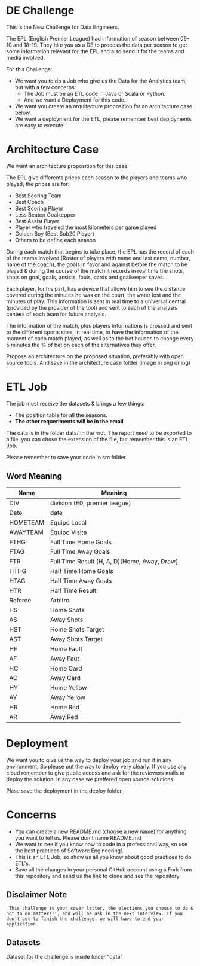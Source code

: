 # DE Challenge

This is the New Challenge for Data Engineers.

The EPL (English Premier League) had information of season between 09-10 and 18-19. They hire you as a DE to process the data per season to get some information relevant for the EPL and also send it for the teams and media involved.

For this Challenge: 
- We want you to do a Job who give us the Data for the Analytics team, but with a few concerns:
    - The Job must be an ETL code in Java or Scala or Python.
    - And we want a Deployment for this code.
- We want you create an arquitecture proposition for an architecture case below.
- We want a deployment for the ETL, please remember best deployments are easy to execute.


# Architecture Case
We want an architecture proposition for this case:

The EPL give differents prices each season to the players and teams who played, the prices are for:
- Best Scoring Team
- Best Coach
- Best Scoring Player
- Less Beaten Goalkepper
- Best Assist Player
- Player who traveled the most kilometers per game played
- Golden Boy (Best Sub20 Player)
- Others to be define each season

During each match that begins to take place, the EPL has the record of each of the teams involved (Roster of players with name and last name, number, name of the coach), the goals in favor and against before the match to be played & during the course of the match it records in real time the shots, shots on goal, goals, assists, fouls, cards and goalkeeper saves.

Each player, for his part, has a device that allows him to see the distance covered during the minutes he was on the court, the water lost and the minutes of play. This information is sent in real time to a universal central (provided by the provider of the tool) and sent to each of the analysis centers of each team for future analysis.

The information of the match, plus players informations is crossed and sent to the different sports sites, in real time, to have the information of the moment of each match played, as well as to the bet houses to change every 5 minutes the % of bet on each of the alternatives they offer. 

Propose an architecture on the proposed situation, preferably with open source tools. And save in the architecture case folder (image in png or jpg)

# ETL Job

The job must receive the datasets & brings a few things:

- The position table for all the seasons.
- **The other requeriments will be in the email**

The data is in the folder data/ in the root. The report need to be exported to a file, you can chose the extension of the file, but remember this is an ETL Job.

Please remember to save your code in src folder.


## Word Meaning

Name | Meaning
--- | --- 
DIV | division (E0, premier league)  
Date | date   
HOMETEAM | Equipo Local   
AWAYTEAM | Equipo Visita   
FTHG | Full Time Home Goals  
FTAG | Full Time Away Goals  
FTR | Full Time Result (H, A, D)[Home, Away, Draw] 
HTHG | Half Time Home Goals  
HTAG | Half Time Away Goals  
HTR | Half Time Result  
Referee | Arbitro   
HS | Home Shots   
AS | Away Shots   
HST | Home Shots Target  
AST | Away Shots Target  
HF | Home Fault   
AF | Away Faut   
HC | Home Card   
AC | Away Card   
HY | Home Yellow   
AY | Away Yellow   
HR | Home Red   
AR | Away Red

# Deployment
We want you to give us the way to deploy your job and run it in any environment, So please put the way to deploy very clearly. If you use any cloud remember to give public access and ask for the reviewers mails to deploy the solution. In any case we preffered open source solutions.

Plase save the deployment in the deploy folder.

# Concerns
- You can create a new README.md (choose a new name) for anything you want to tell us. Please don't name README.md
- We want to see if you know how to code in a professional way, so use the best practices of Software Engineering!.
- This is an ETL Job, so show us all you know about good practices to do ETL's.
- Save all the changes in your personal GitHub account using a Fork from this repository and send us the link to clone and see the repository.

## Disclaimer Note
``` This challenge is your cover letter, the elections you choose to do & not to do matters!!, and will be ask in the next interview. If you don't get to finish the challenge, we will have to end your application```

## Datasets
Dataset for the challenge is inside folder "data"

